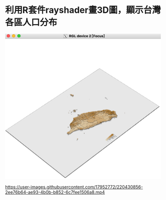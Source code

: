 # 利用R套件rayshader畫3D圖，顯示台灣各區人口分布

![image](https://github.com/karta282950/rayshader3D_taiwanMap/blob/master/img/taiwan.png)

https://user-images.githubusercontent.com/17952772/220430856-2ee76b64-ae93-4b0b-b852-6c7fee1506a8.mp4
